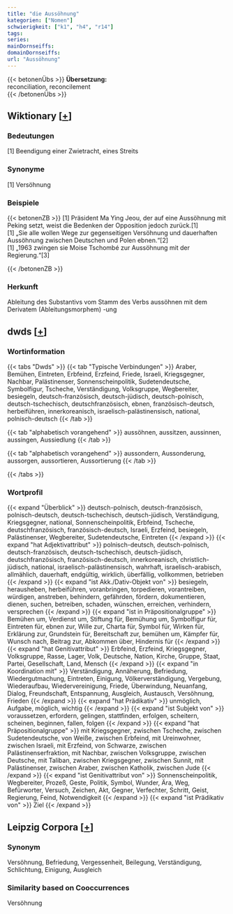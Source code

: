 ```yaml
---
title: "die Aussöhnung"
kategorien: ["Nomen"]
schwierigkeit: ["k1", "h4", "r14"]
tags:
series:
mainDornseiffs:
domainDornseiffs:
url: "Aussöhnung"
---
```


{{< betonenÜbs >}}
**Übersetzung:**  
reconciliation, reconcilement  
{{< /betonenÜbs >}}

## Wiktionary [[+](https://de.wiktionary.org/wiki/Aussöhnung)]

### Bedeutungen
[1] Beendigung einer Zwietracht, eines Streits  

### Synonyme
[1] Versöhnung  

### Beispiele
{{< betonenZB >}}
[1] Präsident Ma Ying Jeou, der auf eine Aussöhnung mit Peking setzt, weist die Bedenken der Opposition jedoch zurück.[1]  
[1] „Sie alle wollen Wege zur gegenseitigen Versöhnung und dauerhaften Aussöhnung zwischen Deutschen und Polen ebnen.“[2]  
[1] „1963 zwingen sie Moise Tschombé zur Aussöhnung mit der Regierung.“[3]  

{{< /betonenZB >}}
### Herkunft
Ableitung des Substantivs vom Stamm des Verbs aussöhnen mit dem Derivatem (Ableitungsmorphem) -ung  



## dwds [[+](https://www.dwds.de/wb/Aussöhnung)]

### Wortinformation
{{< tabs "Dwds" >}}
{{< tab "Typische Verbindungen" >}}
Araber, Bemühen, Eintreten, Erbfeind, Erzfeind, Friede, Israeli, Kriegsgegner, Nachbar, Palästinenser, Sonnenscheinpolitik, Sudetendeutsche, Symbolfigur, Tscheche, Verständigung, Volksgruppe, Wegbereiter, besiegeln, deutsch-französisch, deutsch-jüdisch, deutsch-polnisch, deutsch-tschechisch, deutschfranzösisch, ebnen, französisch-deutsch, herbeiführen, innerkoreanisch, israelisch-palästinensisch, national, polnisch-deutsch
{{< /tab >}}

{{< tab "alphabetisch vorangehend" >}}
aussöhnen, aussitzen, aussinnen, aussingen, Aussiedlung
{{< /tab >}}

{{< tab "alphabetisch vorangehend" >}}
aussondern, Aussonderung, aussorgen, aussortieren, Aussortierung
{{< /tab >}}

{{< /tabs >}}

### Wortprofil
{{< expand "Überblick" >}} deutsch-polnisch, deutsch-französisch, polnisch-deutsch, deutsch-tschechisch, deutsch-jüdisch, Verständigung, Kriegsgegner, national, Sonnenscheinpolitik, Erbfeind, Tscheche, deutschfranzösisch, französisch-deutsch, Israeli, Erzfeind, besiegeln, Palästinenser, Wegbereiter, Sudetendeutsche, Eintreten {{< /expand >}}
{{< expand "hat Adjektivattribut" >}} polnisch-deutsch, deutsch-polnisch, deutsch-französisch, deutsch-tschechisch, deutsch-jüdisch, deutschfranzösisch, französisch-deutsch, innerkoreanisch, christlich-jüdisch, national, israelisch-palästinensisch, wahrhaft, israelisch-arabisch, allmählich, dauerhaft, endgültig, wirklich, überfällig, vollkommen, betrieben {{< /expand >}}
{{< expand "ist Akk./Dativ-Objekt von" >}} besiegeln, herausheben, herbeiführen, voranbringen, torpedieren, vorantreiben, würdigen, anstreben, behindern, gefährden, fördern, dokumentieren, dienen, suchen, betreiben, schaden, wünschen, erreichen, verhindern, versprechen {{< /expand >}}
{{< expand "ist in Präpositionalgruppe" >}} Bemühen um, Verdienst um, Stiftung für, Bemühung um, Symbolfigur für, Eintreten für, ebnen zur, Wille zur, Charta für, Symbol für, Wirken für, Erklärung zur, Grundstein für, Bereitschaft zur, bemühen um, Kämpfer für, Wunsch nach, Beitrag zur, Abkommen über, Hindernis für {{< /expand >}}
{{< expand "hat Genitivattribut" >}} Erbfeind, Erzfeind, Kriegsgegner, Volksgruppe, Rasse, Lager, Volk, Deutsche, Nation, Kirche, Gruppe, Staat, Partei, Gesellschaft, Land, Mensch {{< /expand >}}
{{< expand "in Koordination mit" >}} Verständigung, Annäherung, Befriedung, Wiedergutmachung, Eintreten, Einigung, Völkerverständigung, Vergebung, Wiederaufbau, Wiedervereinigung, Friede, Überwindung, Neuanfang, Dialog, Freundschaft, Entspannung, Ausgleich, Austausch, Versöhnung, Frieden {{< /expand >}}
{{< expand "hat Prädikativ" >}} unmöglich, Aufgabe, möglich, wichtig {{< /expand >}}
{{< expand "ist Subjekt von" >}} voraussetzen, erfordern, gelingen, stattfinden, erfolgen, scheitern, scheinen, beginnen, fallen, folgen {{< /expand >}}
{{< expand "hat Präpositionalgruppe" >}} mit Kriegsgegner, zwischen Tscheche, zwischen Sudetendeutsche, von Weiße, zwischen Erbfeind, mit Ureinwohner, zwischen Israeli, mit Erzfeind, von Schwarze, zwischen Palästinenserfraktion, mit Nachbar, zwischen Volksgruppe, zwischen Deutsche, mit Taliban, zwischen Kriegsgegner, zwischen Sunnit, mit Palästinenser, zwischen Araber, zwischen Katholik, zwischen Jude {{< /expand >}}
{{< expand "ist Genitivattribut von" >}} Sonnenscheinpolitik, Wegbereiter, Prozeß, Geste, Politik, Symbol, Wunder, Ära, Weg, Befürworter, Versuch, Zeichen, Akt, Gegner, Verfechter, Schritt, Geist, Regierung, Feind, Notwendigkeit {{< /expand >}}
{{< expand "ist Prädikativ von" >}} Ziel {{< /expand >}}

## Leipzig Corpora [[+](https://corpora.uni-leipzig.de/en/res?word=Aussöhnung&corpusId=deu_newscrawl-public_2018)]


### Synonym
Versöhnung, Befriedung, Vergessenheit, Beilegung, Verständigung, Schlichtung, Einigung, Ausgleich


### Similarity based on Cooccurrences
Versöhnung

